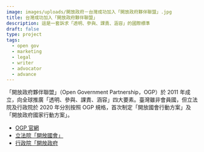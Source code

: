 ```yaml
---
image: images/uploads/開放政府－台灣成功加入「開放政府夥伴聯盟」.jpg
title: 台灣成功加入「開放政府夥伴聯盟」
description: 這是一套訴求「透明、參與、課責、涵容」的國際標準
draft: false
type: project
tags:
  - open gov
  - marketing
  - legal
  - writer
  - advocator
  - advance
---
```

「開放政府夥伴聯盟」（Open Government Partnership，OGP）於 2011 年成立，向全球推廣「透明、參與、課責、涵容」四大要素。臺灣雖非會員國，但立法院及行政院於 2020 年分別按照 OGP 規格，首次制定「開放國會行動方案」及「開放政府國家行動方案」。

- [OGP 官網](https://www.opengovpartnership.org/)
- [立法院「開放國會」](https://www.ly.gov.tw/Pages/List.aspx?nodeid=55)
- [行政院「開放政府](https://www.ndc.gov.tw/Content_List.aspx?n=0C5AB1D0FA5B64B8)
